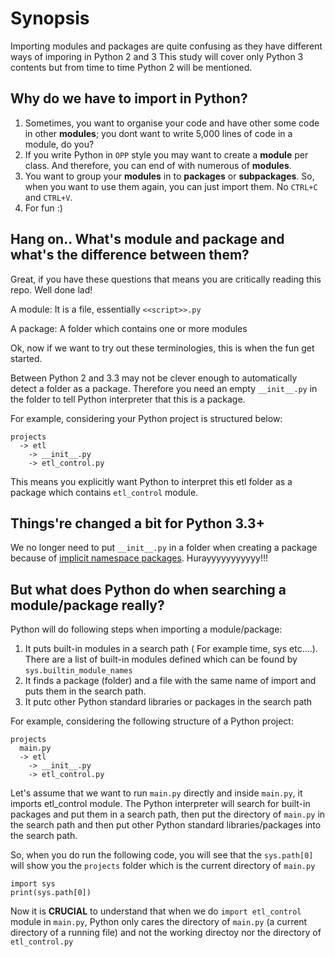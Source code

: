 # Synopsis

Importing modules and packages are quite confusing as they have 
different ways of imporing in Python 2 and 3
This study will cover only Python 3 contents but from time to time 
Python 2 will be mentioned.

## Why do we have to import in Python?
1. Sometimes, you want to organise your code and have other some code in 
other **modules**; you dont want to write 5,000 lines of code in a 
module, do you?
2. If you write Python in `OPP` style you may want to create a **module** 
per class. And therefore, you can end of with numerous of **modules**.
3. You want to group your **modules** in to **packages** or 
**subpackages**. So, when you want to use them again, you can just import them. No `CTRL+C` and 
`CTRL+V`.
4. For fun :)

## Hang on.. What's module and package and what's the difference between them?

Great, if you have these questions that means you are critically reading 
this repo. Well done lad! 

A module: It is a file, essentially `<<script>>.py`

A package: A folder which contains one or more modules

Ok, now if we want to try out these terminologies, this is when the fun get 
started.

Between Python 2 and 3.3 may not be clever enough to automatically detect a 
folder as a package. Therefore you need an empty `__init__.py` in the 
folder to tell Python interpreter that this is a package.

For example, considering your Python project is structured below:

```
projects
  -> etl
    -> __init__.py
    -> etl_control.py
```

This means you explicitly want Python to interpret this etl folder as a package which contains `etl_control` module.

## Things're changed a bit for Python 3.3+
We no longer need to put `__init__.py` in a folder when creating a package because of [implicit namespace packages](https://www.python.org/dev/peps/pep-0420/). Hurayyyyyyyyyyy!!!

## But what does Python do when searching a module/package really?
Python will do following steps when importing a module/package:
1. It puts built-in modules in a search path ( For example time, sys etc....). There are a list of built-in modules defined which can be found by `sys.builtin_module_names`
2. It finds a package (folder) and a file with the same name of import and puts them in the search path.
3. It putc other Python standard libraries or packages in the search path

For example, considering the following structure of a Python project:

```
projects
  main.py
  -> etl
    -> __init__.py
    -> etl_control.py
```

Let's assume that we want to run `main.py` directly and inside `main.py`, it imports etl_control module. 
The Python interpreter will search for built-in packages and put them in a search path, then put the directory of `main.py` in the search path and then put other Python standard libraries/packages into the search path.

So, when you do run the following code, you will see that the `sys.path[0]` will show you the `projects` folder which is the current directory of `main.py`

```
import sys
print(sys.path[0])
```

Now it is **CRUCIAL** to understand that when we do `import etl_control` module in `main.py`, Python only cares the directory of `main.py` (a current directory of a running file) and not the working directoy nor the directory of `etl_control.py`

